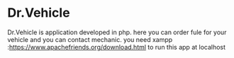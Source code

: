 # Dr.Vehicle
 Dr.Vehicle is application developed in php.
  here you can order fule for your vehicle and you can contact mechanic.
 you need xampp :https://www.apachefriends.org/download.html to run this app at localhost
